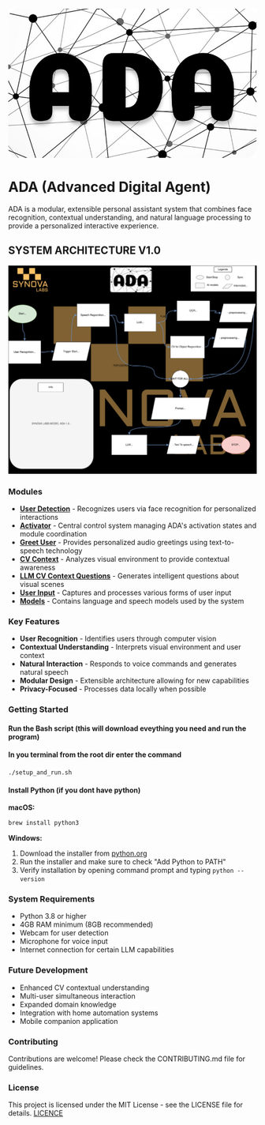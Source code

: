 ![model](assets/adalogo.png)

# ADA (Advanced Digital Agent)

ADA is a modular, extensible personal assistant system that combines face recognition, contextual understanding, and natural language processing to provide a personalized interactive experience.

## **SYSTEM ARCHITECTURE V1.0**

![model](assets/ada.svg)


### Modules

- [**User Detection**](User_Detection/) - Recognizes users via face recognition for personalized interactions
- [**Activator**](Activator/) - Central control system managing ADA's activation states and module coordination
- [**Greet User**](Greet_User/) - Provides personalized audio greetings using text-to-speech technology
- [**CV Context**](CV_Context/) - Analyzes visual environment to provide contextual awareness
- [**LLM CV Context Questions**](LLM_CV_Context_Questions/) - Generates intelligent questions about visual scenes
- [**User Input**](User_Input/) - Captures and processes various forms of user input
- [**Models**](Models/) - Contains language and speech models used by the system

### Key Features

- **User Recognition** - Identifies users through computer vision
- **Contextual Understanding** - Interprets visual environment and user context
- **Natural Interaction** - Responds to voice commands and generates natural speech
- **Modular Design** - Extensible architecture allowing for new capabilities
- **Privacy-Focused** - Processes data locally when possible

### Getting Started

#### Run the Bash script (this will download eveything you need and run the program)
#### In you terminal from the root dir enter the command 
```**bash**
./setup_and_run.sh 
```


#### Install Python (if you dont have python)

**macOS:**
```bash
brew install python3
```

**Windows:**
1. Download the installer from [python.org](https://www.python.org/downloads/)
2. Run the installer and make sure to check "Add Python to PATH"
3. Verify installation by opening command prompt and typing `python --version`

### System Requirements

- Python 3.8 or higher
- 4GB RAM minimum (8GB recommended)
- Webcam for user detection
- Microphone for voice input
- Internet connection for certain LLM capabilities

### Future Development

- Enhanced CV contextual understanding
- Multi-user simultaneous interaction
- Expanded domain knowledge
- Integration with home automation systems
- Mobile companion application

### Contributing

Contributions are welcome! Please check the CONTRIBUTING.md file for guidelines.

### License

This project is licensed under the MIT License - see the LICENSE file for details.
[LICENCE](LICENSE)
